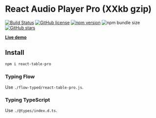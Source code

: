 # React Audio Player Pro (XXkb gzip)

[![Build Status](https://travis-ci.org/webbestmaster/react-table-pro.svg?branch=master)](https://travis-ci.org/github/webbestmaster/react-table-pro)
[![GitHub license](https://img.shields.io/npm/l/react-table-pro)](https://github.com/webbestmaster/react-table-pro/blob/master/license)
[![npm version](https://img.shields.io/npm/v/react-table-pro.svg?style=flat)](https://www.npmjs.com/package/react-table-pro)
![npm bundle size](https://img.shields.io/bundlephobia/minzip/react-table-pro)
[![GitHub stars](https://img.shields.io/github/stars/webbestmaster/react-table-pro?style=social&maxAge=2592000)](https://github.com/webbestmaster/react-table-pro/)


**[Live demo](http://webbestmaster.github.io/react-table)**


## Install

```bash
npm i react-table-pro
```


### Typing Flow

Use `./flow-typed/react-table-pro.js`.


### Typing TypeScript

Use `./@types/index.d.ts`.
